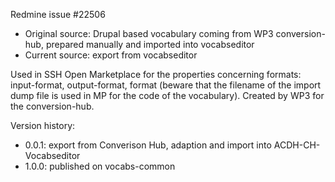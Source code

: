 Redmine issue #22506

* Original source: Drupal based vocabulary coming from WP3 conversion-hub, prepared manually and imported into vocabseditor
* Current source: export from vocabseditor

Used in SSH Open Marketplace for the properties concerning formats: input-format, output-format, format (beware that the filename of the import dump file is used in MP for the code of the vocabulary).
Created by WP3 for the conversion-hub.

Version history:
* 0.0.1: export from Converison Hub, adaption and import into ACDH-CH-Vocabseditor
* 1.0.0: published on vocabs-common
